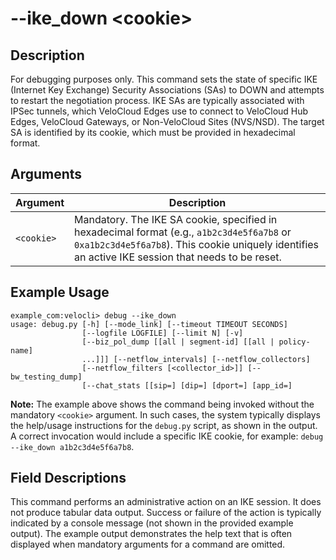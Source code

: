 #	--ike_down &lt;cookie&gt;

##	Description
For debugging purposes only. This command sets the state of specific IKE (Internet Key Exchange) Security Associations (SAs) to DOWN and attempts to restart the negotiation process. IKE SAs are typically associated with IPSec tunnels, which VeloCloud Edges use to connect to VeloCloud Hub Edges, VeloCloud Gateways, or Non-VeloCloud Sites (NVS/NSD). The target SA is identified by its cookie, which must be provided in hexadecimal format.

##	Arguments
| Argument   | Description                                                                                                |
|------------|------------------------------------------------------------------------------------------------------------|
| `<cookie>` | Mandatory. The IKE SA cookie, specified in hexadecimal format (e.g., `a1b2c3d4e5f6a7b8` or `0xa1b2c3d4e5f6a7b8`). This cookie uniquely identifies an active IKE session that needs to be reset. |

##	Example Usage
```
example_com:velocli> debug --ike_down
usage: debug.py [-h] [--mode_link] [--timeout TIMEOUT SECONDS]
                [--logfile LOGFILE] [--limit N] [-v]
                [--biz_pol_dump [[all | segment-id] [[all | policy-name]
                ...]]] [--netflow_intervals] [--netflow_collectors]
                [--netflow_filters [<collector_id>]] [--bw_testing_dump]
                [--chat_stats [[sip=] [dip=] [dport=] [app_id=]
```
**Note:** The example above shows the command being invoked without the mandatory `<cookie>` argument. In such cases, the system typically displays the help/usage instructions for the `debug.py` script, as shown in the output. A correct invocation would include a specific IKE cookie, for example: `debug --ike_down a1b2c3d4e5f6a7b8`.

##	Field Descriptions
This command performs an administrative action on an IKE session. It does not produce tabular data output. Success or failure of the action is typically indicated by a console message (not shown in the provided example output). The example output demonstrates the help text that is often displayed when mandatory arguments for a command are omitted.